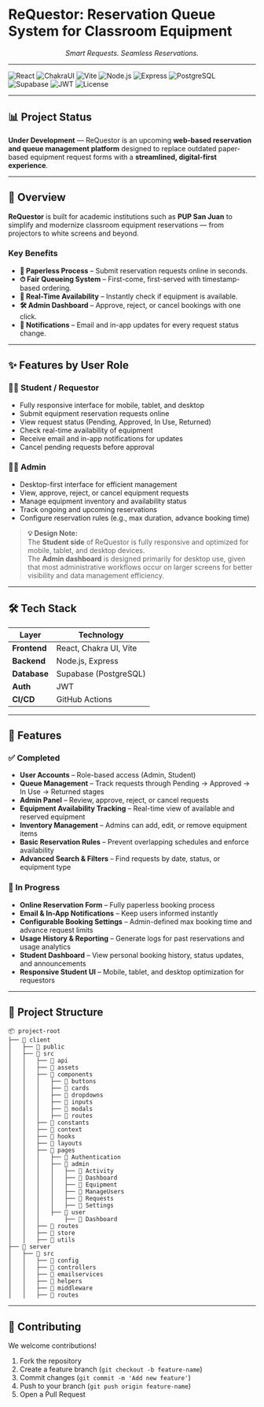 # **ReQuestor: Reservation Queue System for Classroom Equipment**  
<p align="center"><em>Smart Requests. Seamless Reservations.</em></p>

---

![React](https://img.shields.io/badge/Frontend-React-61DAFB?logo=react&logoColor=black)
![ChakraUI](https://img.shields.io/badge/UI-Chakra%20UI-319795?logo=chakraui&logoColor=white)
![Vite](https://img.shields.io/badge/Bundler-Vite-646CFF?logo=vite&logoColor=white)
![Node.js](https://img.shields.io/badge/Backend-Node.js-339933?logo=node.js&logoColor=white)
![Express](https://img.shields.io/badge/Framework-Express-000000?logo=express&logoColor=white)
![PostgreSQL](https://img.shields.io/badge/Database-PostgreSQL-336791?logo=postgresql&logoColor=white)
![Supabase](https://img.shields.io/badge/Hosted%20On-Supabase-3ECF8E?logo=supabase&logoColor=white)
![JWT](https://img.shields.io/badge/Auth-JWT-000000?logo=jsonwebtokens&logoColor=white)
![License](https://img.shields.io/badge/License-Academic-lightgrey)

---

## 📊 Project Status  
**Under Development** — ReQuestor is an upcoming **web-based reservation and queue management platform** designed to replace outdated paper-based equipment request forms with a **streamlined, digital-first experience**.

---

## 📖 Overview  
**ReQuestor** is built for academic institutions such as **PUP San Juan** to simplify and modernize classroom equipment reservations — from projectors to white screens and beyond.  

### Key Benefits  
- **📄 Paperless Process** – Submit reservation requests online in seconds.  
- **⏱ Fair Queueing System** – First-come, first-served with timestamp-based ordering.  
- **📡 Real-Time Availability** – Instantly check if equipment is available.  
- **🛠 Admin Dashboard** – Approve, reject, or cancel bookings with one click.  
- **🔔 Notifications** – Email and in-app updates for every request status change.  

---

## ✨ Features by User Role

### 👩‍🎓 Student / Requestor
- Fully responsive interface for mobile, tablet, and desktop
- Submit equipment reservation requests online  
- View request status (Pending, Approved, In Use, Returned)  
- Check real-time availability of equipment  
- Receive email and in-app notifications for updates  
- Cancel pending requests before approval  

### 🧑‍💼 Admin
- Desktop-first interface for efficient management  
- View, approve, reject, or cancel equipment requests  
- Manage equipment inventory and availability status  
- Track ongoing and upcoming reservations  
- Configure reservation rules (e.g., max duration, advance booking time)  



> **💡 Design Note:**  
> The **Student side** of ReQuestor is fully responsive and optimized for mobile, tablet, and desktop devices.  
> The **Admin dashboard** is designed primarily for desktop use, given that most administrative workflows occur on larger screens for better visibility and data management efficiency.

---

## 🛠 Tech Stack  
| Layer       | Technology |
|-------------|------------|
| **Frontend** | React, Chakra UI, Vite |
| **Backend**  | Node.js, Express |
| **Database** | Supabase (PostgreSQL) |
| **Auth**     | JWT |
| **CI/CD**    | GitHub Actions |

---

## 🚀 Features  

### ✅ Completed  
- **User Accounts** – Role-based access (Admin, Student)  
- **Queue Management** – Track requests through Pending → Approved → In Use → Returned stages  
- **Admin Panel** – Review, approve, reject, or cancel requests  
- **Equipment Availability Tracking** – Real-time view of available and reserved equipment  
- **Inventory Management** – Admins can add, edit, or remove equipment items  
- **Basic Reservation Rules** – Prevent overlapping schedules and enforce availability
- **Advanced Search & Filters** – Find requests by date, status, or equipment type  

### 🔄 In Progress  
- **Online Reservation Form** – Fully paperless booking process  
- **Email & In-App Notifications** – Keep users informed instantly  
- **Configurable Booking Settings** – Admin-defined max booking time and advance request limits  
- **Usage History & Reporting** – Generate logs for past reservations and usage analytics  
- **Student Dashboard** – View personal booking history, status updates, and announcements  
- **Responsive Student UI** – Mobile, tablet, and desktop optimization for requestors  

---

## 📂 Project Structure
```
📦 project-root
├── 📂 client
│   ├── 📂 public
│   ├── 📂 src
│   │   ├── 📂 api
│   │   ├── 📂 assets
│   │   ├── 📂 components
│   │   │   ├── 📂 buttons
│   │   │   ├── 📂 cards
│   │   │   ├── 📂 dropdowns
│   │   │   ├── 📂 inputs
│   │   │   ├── 📂 modals
│   │   │   ├── 📂 routes
│   │   ├── 📂 constants
│   │   ├── 📂 context
│   │   ├── 📂 hooks
│   │   ├── 📂 layouts
│   │   ├── 📂 pages
│   │   │   ├── 📂 Authentication
│   │   │   ├── 📂 admin
│   │   │   │   ├── 📂 Activity
│   │   │   │   ├── 📂 Dashboard
│   │   │   │   ├── 📂 Equipment
│   │   │   │   ├── 📂 ManageUsers
│   │   │   │   ├── 📂 Requests
│   │   │   │   ├── 📂 Settings
│   │   │   ├── 📂 user
│   │   │       ├── 📂 Dashboard
│   │   ├── 📂 routes
│   │   ├── 📂 store
│   │   ├── 📂 utils
├── 📂 server
│   ├── 📂 src
│   │   ├── 📂 config
│   │   ├── 📂 controllers
│   │   ├── 📂 emailservices
│   │   ├── 📂 helpers
│   │   ├── 📂 middleware
│   │   ├── 📂 routes
```
---

## 🤝 Contributing  
We welcome contributions!  
1. Fork the repository  
2. Create a feature branch (`git checkout -b feature-name`)  
3. Commit changes (`git commit -m 'Add new feature'`)  
4. Push to your branch (`git push origin feature-name`)  
5. Open a Pull Request  
